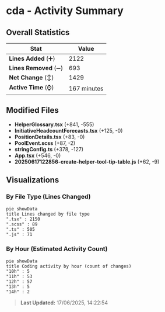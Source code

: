 # cda - Activity Summary 

## Overall Statistics

| Stat                   | Value                                                             |
| ---------------------- | ----------------------------------------------------------------- |
| **Lines Added** (➕)   | 2122                                          |
| **Lines Removed** (➖) | 693                                        |
| **Net Change** (↕)    | 1429                |
| **Active Time** (⌚)   | 167 minutes |


## Modified Files
- **HelperGlossary.tsx** (+841, -555)
- **InitiativeHeadcountForecasts.tsx** (+125, -0)
- **PositionDetails.tsx** (+83, -0)
- **PoolEvent.scss** (+87, -2)
- **stringConfig.ts** (+378, -127)
- **App.tsx** (+546, -0)
- **20250617122856-create-helper-tool-tip-table.js** (+62, -9)

## Visualizations

### By File Type (Lines Changed)

```mermaid
pie showData
title Lines changed by file type
".tsx" : 2150
".scss" : 89
".ts" : 505
".js" : 71
```

### By Hour (Estimated Activity Count)

```mermaid
pie showData
title Coding activity by hour (count of changes)
"10h" : 5
"11h" : 53
"12h" : 57
"13h" : 5
"14h" : 2
```


> **Last Updated:** 17/06/2025, 14:22:54